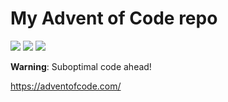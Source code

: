 # My Advent of Code repo

![](https://img.shields.io/badge/day%20📅-24-blue) ![](https://img.shields.io/badge/stars%20⭐-17-yellow) ![](https://img.shields.io/badge/days%20completed-8-red)

**Warning**: Suboptimal code ahead!

https://adventofcode.com/
